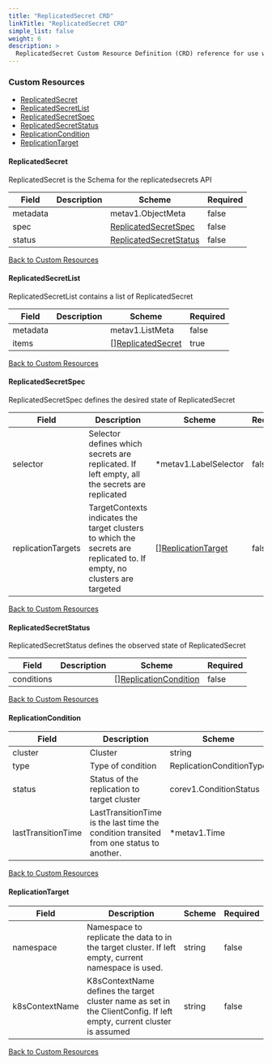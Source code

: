 ```yaml
---
title: "ReplicatedSecret CRD"
linkTitle: "ReplicatedSecret CRD"
simple_list: false
weight: 6
description: >
  ReplicatedSecret Custom Resource Definition (CRD) reference for use with K8ssandra Operator.
---
```


### Custom Resources



* [ReplicatedSecret](#replicatedsecret)
* [ReplicatedSecretList](#replicatedsecretlist)
* [ReplicatedSecretSpec](#replicatedsecretspec)
* [ReplicatedSecretStatus](#replicatedsecretstatus)
* [ReplicationCondition](#replicationcondition)
* [ReplicationTarget](#replicationtarget)

#### ReplicatedSecret

ReplicatedSecret is the Schema for the replicatedsecrets API

| Field | Description | Scheme | Required |
| ----- | ----------- | ------ | -------- |
| metadata |  | metav1.ObjectMeta | false |
| spec |  | [ReplicatedSecretSpec](#replicatedsecretspec) | false |
| status |  | [ReplicatedSecretStatus](#replicatedsecretstatus) | false |

[Back to Custom Resources](#custom-resources)

#### ReplicatedSecretList

ReplicatedSecretList contains a list of ReplicatedSecret

| Field | Description | Scheme | Required |
| ----- | ----------- | ------ | -------- |
| metadata |  | metav1.ListMeta | false |
| items |  | [][ReplicatedSecret](#replicatedsecret) | true |

[Back to Custom Resources](#custom-resources)

#### ReplicatedSecretSpec

ReplicatedSecretSpec defines the desired state of ReplicatedSecret

| Field | Description | Scheme | Required |
| ----- | ----------- | ------ | -------- |
| selector | Selector defines which secrets are replicated. If left empty, all the secrets are replicated | *metav1.LabelSelector | false |
| replicationTargets | TargetContexts indicates the target clusters to which the secrets are replicated to. If empty, no clusters are targeted | [][ReplicationTarget](#replicationtarget) | false |

[Back to Custom Resources](#custom-resources)

#### ReplicatedSecretStatus

ReplicatedSecretStatus defines the observed state of ReplicatedSecret

| Field | Description | Scheme | Required |
| ----- | ----------- | ------ | -------- |
| conditions |  | [][ReplicationCondition](#replicationcondition) | false |

[Back to Custom Resources](#custom-resources)

#### ReplicationCondition



| Field | Description | Scheme | Required |
| ----- | ----------- | ------ | -------- |
| cluster | Cluster | string | true |
| type | Type of condition | ReplicationConditionType | true |
| status | Status of the replication to target cluster | corev1.ConditionStatus | true |
| lastTransitionTime | LastTransitionTime is the last time the condition transited from one status to another. | *metav1.Time | false |

[Back to Custom Resources](#custom-resources)

#### ReplicationTarget



| Field | Description | Scheme | Required |
| ----- | ----------- | ------ | -------- |
| namespace | Namespace to replicate the data to in the target cluster. If left empty, current namespace is used. | string | false |
| k8sContextName | K8sContextName defines the target cluster name as set in the ClientConfig. If left empty, current cluster is assumed | string | false |

[Back to Custom Resources](#custom-resources)
